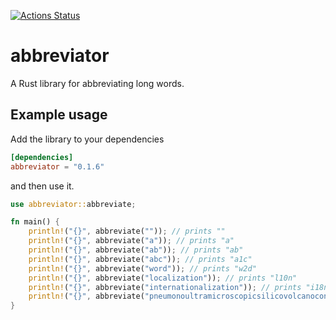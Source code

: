 [![Actions Status](https://github.com/Vagelis-Prokopiou/abbreviator/workflows/Rust/badge.svg)](https://github.com/Vagelis-Prokopiou/abbreviator/actions)

# abbreviator

A Rust library for abbreviating long words.

## Example usage

Add the library to your dependencies
```toml
[dependencies]
abbreviator = "0.1.6"
```
and then use it.
```rust
use abbreviator::abbreviate;

fn main() {
    println!("{}", abbreviate("")); // prints ""
    println!("{}", abbreviate("a")); // prints "a"
    println!("{}", abbreviate("ab")); // prints "ab"
    println!("{}", abbreviate("abc")); // prints "a1c"
    println!("{}", abbreviate("word")); // prints "w2d"
    println!("{}", abbreviate("localization")); // prints "l10n"
    println!("{}", abbreviate("internationalization")); // prints "i18n"
    println!("{}", abbreviate("pneumonoultramicroscopicsilicovolcanoconiosis")); // prints "p43s"
}
```

